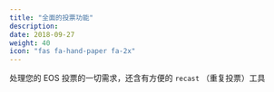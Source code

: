```yaml
---
title: "全面的投票功能"
description:
date: 2018-09-27
weight: 40
icon: "fas fa-hand-paper fa-2x"
---
```

处理您的 EOS 投票的一切需求，还含有方便的 `recast` （重复投票）工具
